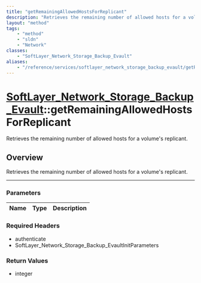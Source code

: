 ```yaml
---
title: "getRemainingAllowedHostsForReplicant"
description: "Retrieves the remaining number of allowed hosts for a volume's replicant."
layout: "method"
tags:
    - "method"
    - "sldn"
    - "Network"
classes:
    - "SoftLayer_Network_Storage_Backup_Evault"
aliases:
    - "/reference/services/softlayer_network_storage_backup_evault/getRemainingAllowedHostsForReplicant"
---
```

# [SoftLayer_Network_Storage_Backup_Evault](/reference/services/SoftLayer_Network_Storage_Backup_Evault)::getRemainingAllowedHostsForReplicant


Retrieves the remaining number of allowed hosts for a volume's replicant.


## Overview 
Retrieves the remaining number of allowed hosts for a volume's replicant. 

-----

### Parameters 
|Name | Type | Description |
| --- | --- | --- |


### Required Headers
* authenticate
* SoftLayer_Network_Storage_Backup_EvaultInitParameters


### Return Values
* integer





